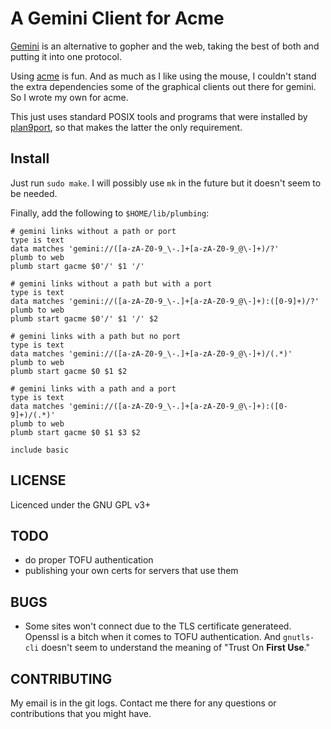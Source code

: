 # A Gemini Client for Acme

[Gemini](https://gemini.circumlunar.space) is an alternative to gopher
and the web, taking the best of both and putting it into one protocol.

Using [acme](http://acme.cat-v.org/) is fun.  And as much as I like using the mouse, I couldn't
stand the extra dependencies some of the graphical clients out there
for gemini. So I wrote my own for acme.

This just uses standard POSIX tools and programs that were installed
by [plan9port](https://9fans.github.io/plan9port/), so that makes the
latter the only requirement.

## Install

Just run `sudo make`.  I will possibly use `mk` in the future but it doesn't seem to be needed.

Finally, add the following to `$HOME/lib/plumbing`:

```
# gemini links without a path or port
type is text
data matches 'gemini://([a-zA-Z0-9_\-.]+[a-zA-Z0-9_@\-]+)/?'
plumb to web
plumb start gacme $0'/' $1 '/'

# gemini links without a path but with a port
type is text
data matches 'gemini://([a-zA-Z0-9_\-.]+[a-zA-Z0-9_@\-]+):([0-9]+)/?'
plumb to web
plumb start gacme $0'/' $1 '/' $2

# gemini links with a path but no port
type is text
data matches 'gemini://([a-zA-Z0-9_\-.]+[a-zA-Z0-9_@\-]+)/(.*)'
plumb to web
plumb start gacme $0 $1 $2

# gemini links with a path and a port
type is text
data matches 'gemini://([a-zA-Z0-9_\-.]+[a-zA-Z0-9_@\-]+):([0-9]+)/(.*)'
plumb to web
plumb start gacme $0 $1 $3 $2

include basic
```

## LICENSE

Licenced under the GNU GPL v3+

## TODO

* do proper TOFU authentication
* publishing your own certs for servers that use them

## BUGS

* Some sites won't connect due to the TLS certificate generateed.  Openssl
  is a bitch when it comes to TOFU authentication.  And `gnutls-cli` doesn't
  seem to understand the meaning of "Trust On **First Use**."

## CONTRIBUTING

My email is in the git logs.  Contact me there for any questions or contributions
that you might have.
